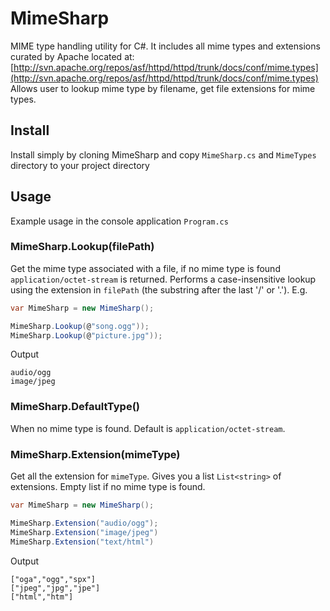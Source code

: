 MimeSharp
=========

MIME type handling utility for C#. It includes all mime types and extensions curated by Apache located at:
[http://svn.apache.org/repos/asf/httpd/httpd/trunk/docs/conf/mime.types](http://svn.apache.org/repos/asf/httpd/httpd/trunk/docs/conf/mime.types)
Allows user to lookup mime type by filename, get file extensions for mime types.

## Install

Install simply by cloning MimeSharp and copy ```MimeSharp.cs``` and ```MimeTypes``` directory to your project directory

## Usage
Example usage in the console application ```Program.cs```

### MimeSharp.Lookup(filePath)
Get the mime type associated with a file, if no mime type is found `application/octet-stream` is returned. Performs a case-insensitive lookup using the extension in `filePath` (the substring after the last '/' or '.').  E.g.

```csharp
var MimeSharp = new MimeSharp();

MimeSharp.Lookup(@"song.ogg"));
MimeSharp.Lookup(@"picture.jpg"));
```

Output
```
audio/ogg
image/jpeg
```

### MimeSharp.DefaultType()
When no mime type is found. Default is `application/octet-stream`.

### MimeSharp.Extension(mimeType)
Get all the extension for `mimeType`. Gives you a list `List<string>` of extensions. Empty list if no mime type is found.

```csharp
var MimeSharp = new MimeSharp();

MimeSharp.Extension("audio/ogg");
MimeSharp.Extension("image/jpeg")
MimeSharp.Extension("text/html")
```

Output
```
["oga","ogg","spx"]
["jpeg","jpg","jpe"]
["html","htm"]
```


